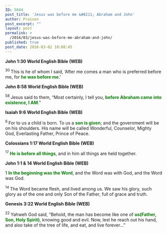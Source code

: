 ```yaml
---
ID: 5844
post_title: 'Jesus was before me &#8211; Abraham and John'
author: Praison
post_excerpt: ""
layout: post
permalink: >
  /2016/03/jesus-was-before-me-abraham-and-john/
published: true
post_date: 2016-03-02 18:08:45
---
```

<strong><span class="passage-display-bcv">John 1:30
</span><span class="passage-display-version">World English Bible (WEB)</span></strong>

<span id="en-WEB-26075" class="text John-1-30"><sup class="versenum">30 </sup>This is he of whom I said, ‘After me comes a man who is preferred before me, for <span style="color: #008000;"><strong>he was before me</strong></span>.’</span>

<strong><span class="passage-display-bcv">John 8:58
</span><span class="passage-display-version">World English Bible (WEB)</span></strong>

<span id="en-WEB-26440" class="text John-8-58"><sup class="versenum">58 </sup>Jesus said to them, <span class="woj">“Most certainly, I tell you, <span style="color: #008000;"><strong>before Abraham came into existence, I AM</strong></span>.</span><span class="woj">”</span></span>

<strong><span class="passage-display-bcv">Isaiah 9:6
</span><span class="passage-display-version">World English Bible (WEB)</span></strong>

<span id="en-WEB-17836" class="text Isa-9-6"><sup class="versenum">6 </sup>For to us a child is born. To us a <span style="color: #008000;"><strong>son is given</strong></span>; and the government will be on his shoulders. His name will be called Wonderful, Counselor, Mighty God, Everlasting Father, Prince of Peace.</span>

<strong><span class="passage-display-bcv">Colossians 1:17
</span><span class="passage-display-version">World English Bible (WEB)</span></strong>

<span id="en-WEB-29484" class="text Col-1-17"><sup class="versenum">17 </sup><span style="color: #008000;"><strong>He is before all things</strong></span>, and in him all things are held together.</span>

<strong><span class="passage-display-bcv">John 1:1 &amp; 14
</span><span class="passage-display-version">World English Bible (WEB)</span></strong>
<p class="chapter-1"><span id="en-WEB-26046" class="text John-1-1"><span class="chapternum">1 </span><span style="color: #008000;"><strong>In the beginning was the Word</strong></span>, and the Word was with God, and the Word was God.</span></p>
<span id="en-WEB-26059" class="text John-1-14"><sup class="versenum">14 </sup>The Word became flesh, and lived among us. We saw his glory, such glory as of the one and only Son of the Father, full of grace and truth.</span>

<strong><span class="passage-display-bcv">Genesis 3:22
</span><span class="passage-display-version">World English Bible (WEB)</span></strong>

<span id="en-WEB-78" class="text Gen-3-22"><sup class="versenum">22 </sup>Yahweh God said, “Behold, the man has become like one of <span style="color: #008000;"><strong>us(Father, Son, Holy Spirit)</strong></span>, knowing good and evil. Now, lest he reach out his hand, and also take of the tree of life, and eat, and live forever...”</span>